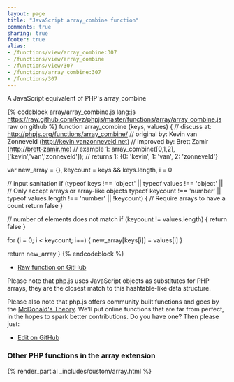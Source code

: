```yaml
---
layout: page
title: "JavaScript array_combine function"
comments: true
sharing: true
footer: true
alias:
- /functions/view/array_combine:307
- /functions/view/array_combine
- /functions/view/307
- /functions/array_combine:307
- /functions/307
---
```

<!-- Generated by Rakefile:build -->
A JavaScript equivalent of PHP's array_combine

{% codeblock array/array_combine.js lang:js https://raw.github.com/kvz/phpjs/master/functions/array/array_combine.js raw on github %}
function array_combine (keys, values) {
  //  discuss at: http://phpjs.org/functions/array_combine/
  // original by: Kevin van Zonneveld (http://kevin.vanzonneveld.net)
  // improved by: Brett Zamir (http://brett-zamir.me)
  //   example 1: array_combine([0,1,2], ['kevin','van','zonneveld']);
  //   returns 1: {0: 'kevin', 1: 'van', 2: 'zonneveld'}

  var new_array = {},
    keycount = keys && keys.length,
    i = 0

  // input sanitation
  if (typeof keys !== 'object' || typeof values !== 'object' || // Only accept arrays or array-like objects
    typeof keycount !== 'number' || typeof values.length !== 'number' || !keycount) {
    // Require arrays to have a count
    return false
  }

  // number of elements does not match
  if (keycount != values.length) {
    return false
  }

  for (i = 0; i < keycount; i++) {
    new_array[keys[i]] = values[i]
  }

  return new_array
}
{% endcodeblock %}

 - [Raw function on GitHub](https://github.com/kvz/phpjs/blob/master/functions/array/array_combine.js)

Please note that php.js uses JavaScript objects as substitutes for PHP arrays, they are 
the closest match to this hashtable-like data structure. 

Please also note that php.js offers community built functions and goes by the 
[McDonald's Theory](https://medium.com/what-i-learned-building/9216e1c9da7d). We'll put online 
functions that are far from perfect, in the hopes to spark better contributions. 
Do you have one? Then please just: 

 - [Edit on GitHub](https://github.com/kvz/phpjs/edit/master/functions/array/array_combine.js)


### Other PHP functions in the array extension
{% render_partial _includes/custom/array.html %}
